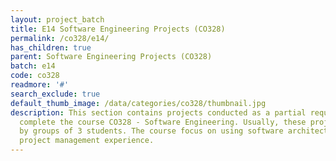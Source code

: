 ```yaml
---
layout: project_batch
title: E14 Software Engineering Projects (CO328)
permalink: /co328/e14/
has_children: true
parent: Software Engineering Projects (CO328)
batch: e14
code: co328
readmore: '#'
search_exclude: true
default_thumb_image: /data/categories/co328/thumbnail.jpg
description: This section contains projects conducted as a partial requirement to
  complete the course CO328 - Software Engineering. Usually, these projects are conducted
  by groups of 3 students. The course focus on using software architectures and software
  project management experience.
---
```

